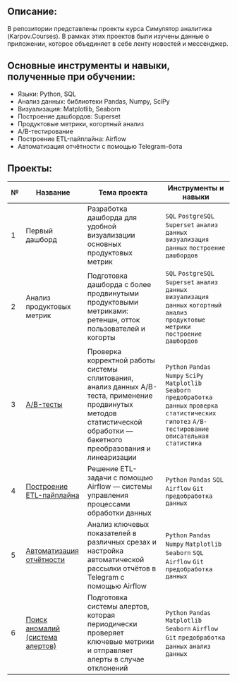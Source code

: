 ## Описание:

В репозитории представлены проекты курса Симулятор аналитика (Karpov.Courses). В рамках этих проектов были изучены данные о приложении, которое объединяет в себе ленту новостей и мессенджер.

## Основные инструменты и навыки, полученные при обучении:

- Языки: Python, SQL
- Анализ данных: библиотеки Pandas, Numpy, SciPy
- Визуализация: Matplotlib, Seaborn
- Построение дашбордов: Superset
- Продуктовые метрики, когортный анализ
- A/B-тестирование
- Построение ETL-пайплайна: Airflow
- Автоматизация отчётности с помощью Telegram-бота

## Проекты:

| № | Название | Тема проекта | Инструменты и навыки |
| --- | --- | --- | --- |
| 1 |  Первый дашборд | Разработка дашборда для удобной визуализации основных продуктовых метрик | `SQL` `PostgreSQL` `Superset` `анализ данных` `визуализация данных` `построение дашбордов` |
| 2 | Анализ продуктовых метрик | Подготовка дашборда с более продвинутыми продуктовыми метриками: ретеншн, отток пользователей и когорты | `SQL` `PostgreSQL` `Superset` `анализ данных` `визуализация данных` `когортный анализ` `продуктовые метрики` `построение дашбордов` |
| 3 | [A/B-тесты](a-b_tests/) | Проверка корректной работы системы сплитования, анализ данных A/B-теста, применение продвинутых методов статистической обработки — бакетного преобразования и линеаризации | `Python` `Pandas` `Numpy` `SciPy` `Matplotlib` `Seaborn` `предобработка данных` `проверка статистических гипотез` `A/B-тестирование` `описательная статистика` |
| 4 | [Построение ETL-пайплайна](etl-pipeline/) | Решение ETL-задачи с помощью Airflow — системы управления процессами обработки данных | `Python` `Pandas` `SQL` `Airflow` `Git` `предобработка данных` |
| 5 | [Автоматизация отчётности](reports/) | Анализ ключевых показателей в различных срезах и настройка автоматической рассылки отчётов в Telegram с помощью Airflow | `Python` `Pandas` `Numpy` `Matplotlib` `Seaborn` `SQL` `Airflow` `Git` `предобработка данных` |
| 6 | [Поиск аномалий (система алертов)](alerts/) | Подготовка системы алертов, которая периодически проверяет ключевые метрики и отправляет алерты в случае отклонений | `Python` `Pandas` `Matplotlib` `Seaborn` `Airflow` `Git` `предобработка данных` `анализ данных` |
